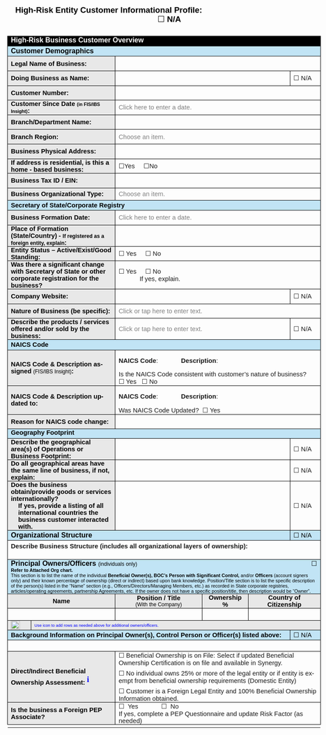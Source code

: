 <html>

<head>
<meta http-equiv=Content-Type content="text/html; charset=windows-1252">
<meta name=Generator content="Microsoft Word 15 (filtered)">
<style>
<!--
 /* Font Definitions */
 @font-face
	{font-family:"MS Gothic";
	panose-1:2 11 6 9 7 2 5 8 2 4;}
@font-face
	{font-family:"Cambria Math";
	panose-1:2 4 5 3 5 4 6 3 2 4;}
@font-face
	{font-family:Aptos;}
@font-face
	{font-family:"Segoe UI Symbol";
	panose-1:2 11 5 2 4 2 4 2 2 3;}
@font-face
	{font-family:Webdings;
	panose-1:5 3 1 2 1 5 9 6 7 3;}
@font-face
	{font-family:"\@MS Gothic";
	panose-1:2 11 6 9 7 2 5 8 2 4;}
 /* Style Definitions */
 p.MsoNormal, li.MsoNormal, div.MsoNormal
	{margin:0in;
	font-size:11.0pt;
	font-family:"Aptos",sans-serif;}
h1
	{mso-style-link:"Heading 1 Char";
	margin-top:.25in;
	margin-right:0in;
	margin-bottom:4.0pt;
	margin-left:0in;
	line-height:115%;
	page-break-after:avoid;
	font-size:20.0pt;
	font-family:"Aptos Display",sans-serif;
	color:#0F4761;
	font-weight:normal;}
span.MsoPlaceholderText
	{color:gray;}
span.Heading1Char
	{mso-style-name:"Heading 1 Char";
	mso-style-link:"Heading 1";
	font-family:"Aptos Display",sans-serif;
	color:#0F4761;}
.MsoChpDefault
	{font-family:"Aptos",sans-serif;}
.MsoPapDefault
	{margin-bottom:8.0pt;
	line-height:115%;}
@page WordSection1
	{size:8.5in 11.0in;
	margin:1.0in 1.0in 1.0in 1.0in;}
div.WordSection1
	{page:WordSection1;}
-->
</style>

</head>

<body lang=EN-US style='word-wrap:break-word'>

<div class=WordSection1>

<p class=MsoNormal><span style='font-size:8.0pt'>&nbsp;</span></p>

<h1 style='margin-top:6.0pt;margin-right:0in;margin-bottom:4.0pt;margin-left:
13.7pt'><b><span style='font-size:14.0pt;line-height:115%;font-family:"Aptos",sans-serif;
color:windowtext'>High-Risk Entity Customer Informational Profile:                                                                </span></b><span
style='font-size:14.0pt;line-height:115%;font-family:"Aptos",sans-serif;
color:windowtext'><span style='font-family:"MS Gothic"'>&#9744;</span><b> N/A  </b></span></h1>

<p class=MsoNormal><span style='font-size:4.0pt'>&nbsp;</span></p>

<table class=MsoTableGrid border=1 cellspacing=0 cellpadding=0 width=720
 style='width:539.7pt;border-collapse:collapse;border:none'>
 <tr style='height:17.3pt'>
  <td width=720 colspan=6 valign=top style='width:539.7pt;border:solid windowtext 1.0pt;
  background:black;padding:0in 5.4pt 0in 5.4pt;height:17.3pt'>
  <p class=MsoNormal><b><span style='font-size:12.0pt;color:white'>High-Risk
  Business Customer Overview </span></b></p>
  </td>
 </tr>
 <tr style='height:17.3pt'>
  <td width=720 colspan=6 style='width:539.7pt;border:solid windowtext 1.0pt;
  border-top:none;background:#C1E4F5;padding:0in 5.4pt 0in 5.4pt;height:17.3pt'>
  <p class=MsoNormal><b><span style='font-size:12.0pt;color:black'>Customer
  Demographics</span></b></p>
  </td>
 </tr>
 <tr style='height:.35in'>
  <td width=236 colspan=2 style='width:176.75pt;border:solid windowtext 1.0pt;
  border-top:none;background:#E8E8E8;padding:0in 5.4pt 0in 5.4pt;height:.35in'>
  <p class=MsoNormal><b><span style='color:black'>Legal Name of Business:</span></b></p>
  </td>
  <td width=484 colspan=4 style='width:362.95pt;border-top:none;border-left:
  none;border-bottom:solid windowtext 1.0pt;border-right:solid windowtext 1.0pt;
  padding:0in 5.4pt 0in 5.4pt;height:.35in'>
  <p class=MsoNormal>&nbsp;&nbsp;&nbsp;&nbsp;&nbsp;</p>
  </td>
 </tr>
 <tr style='height:.35in'>
  <td width=236 colspan=2 style='width:176.75pt;border:solid windowtext 1.0pt;
  border-top:none;background:#E8E8E8;padding:0in 5.4pt 0in 5.4pt;height:.35in'>
  <p class=MsoNormal><b><span style='color:black'>Doing Business as Name:</span></b></p>
  </td>
  <td width=424 colspan=3 style='width:318.0pt;border-top:none;border-left:
  none;border-bottom:solid windowtext 1.0pt;border-right:solid windowtext 1.0pt;
  padding:0in 5.4pt 0in 5.4pt;height:.35in'>
  <p class=MsoNormal>&nbsp;&nbsp;&nbsp;&nbsp;&nbsp;</p>
  </td>
  <td width=60 style='width:44.95pt;border-top:none;border-left:none;
  border-bottom:solid windowtext 1.0pt;border-right:solid windowtext 1.0pt;
  padding:0in 5.4pt 0in 5.4pt;height:.35in'>
  <p class=MsoNormal><span style='font-family:"MS Gothic"'>&#9744;</span> N/A</p>
  </td>
 </tr>
 <tr style='height:.35in'>
  <td width=236 colspan=2 style='width:176.75pt;border:solid windowtext 1.0pt;
  border-top:none;background:#E8E8E8;padding:0in 5.4pt 0in 5.4pt;height:.35in'>
  <p class=MsoNormal><b><span style='color:black'>Customer Number:  </span></b></p>
  </td>
  <td width=484 colspan=4 style='width:362.95pt;border-top:none;border-left:
  none;border-bottom:solid windowtext 1.0pt;border-right:solid windowtext 1.0pt;
  padding:0in 5.4pt 0in 5.4pt;height:.35in'>
  <p class=MsoNormal>&nbsp;&nbsp;&nbsp;&nbsp;&nbsp;</p>
  </td>
 </tr>
 <tr style='height:.35in'>
  <td width=236 colspan=2 style='width:176.75pt;border:solid windowtext 1.0pt;
  border-top:none;background:#E8E8E8;padding:0in 5.4pt 0in 5.4pt;height:.35in'>
  <p class=MsoNormal><b><span style='color:black'>Customer Since Date </span></b><b><span
  style='font-size:8.0pt;color:black'>(in FIS/IBS Insight)</span></b><b><span
  style='color:black'>:</span></b></p>
  </td>
  <td width=484 colspan=4 style='width:362.95pt;border-top:none;border-left:
  none;border-bottom:solid windowtext 1.0pt;border-right:solid windowtext 1.0pt;
  padding:0in 5.4pt 0in 5.4pt;height:.35in'>
  <p class=MsoNormal><span class=MsoPlaceholderText>Click here to enter a date.</span></p>
  </td>
 </tr>
 <tr style='height:.35in'>
  <td width=236 colspan=2 style='width:176.75pt;border:solid windowtext 1.0pt;
  border-top:none;background:#E8E8E8;padding:0in 5.4pt 0in 5.4pt;height:.35in'>
  <p class=MsoNormal><b><span style='color:black'>Branch/Department Name:</span></b></p>
  </td>
  <td width=484 colspan=4 style='width:362.95pt;border-top:none;border-left:
  none;border-bottom:solid windowtext 1.0pt;border-right:solid windowtext 1.0pt;
  padding:0in 5.4pt 0in 5.4pt;height:.35in'>
  <p class=MsoNormal><span style='font-size:10.0pt'>&nbsp;&nbsp;&nbsp;&nbsp;&nbsp;</span></p>
  </td>
 </tr>
 <tr style='height:.35in'>
  <td width=236 colspan=2 style='width:176.75pt;border:solid windowtext 1.0pt;
  border-top:none;background:#E8E8E8;padding:0in 5.4pt 0in 5.4pt;height:.35in'>
  <p class=MsoNormal><b><span style='color:black'>Branch Region:</span></b></p>
  </td>
  <td width=484 colspan=4 style='width:362.95pt;border-top:none;border-left:
  none;border-bottom:solid windowtext 1.0pt;border-right:solid windowtext 1.0pt;
  padding:0in 5.4pt 0in 5.4pt;height:.35in'>
  <p class=MsoNormal><span class=MsoPlaceholderText>Choose an item.</span></p>
  </td>
 </tr>
 <tr style='height:.35in'>
  <td width=236 colspan=2 style='width:176.75pt;border:solid windowtext 1.0pt;
  border-top:none;background:#E8E8E8;padding:0in 5.4pt 0in 5.4pt;height:.35in'>
  <p class=MsoNormal><b><span style='color:black'>Business Physical Address: </span></b></p>
  </td>
  <td width=484 colspan=4 style='width:362.95pt;border-top:none;border-left:
  none;border-bottom:solid windowtext 1.0pt;border-right:solid windowtext 1.0pt;
  padding:0in 5.4pt 0in 5.4pt;height:.35in'>
  <p class=MsoNormal>&nbsp;&nbsp;&nbsp;&nbsp;&nbsp;</p>
  </td>
 </tr>
 <tr style='height:.35in'>
  <td width=236 colspan=2 style='width:176.75pt;border:solid windowtext 1.0pt;
  border-top:none;background:#E8E8E8;padding:0in 5.4pt 0in 5.4pt;height:.35in'>
  <p class=MsoNormal><b><span style='color:black'>If address is residential, is
  this a home - based business:</span></b></p>
  </td>
  <td width=484 colspan=4 style='width:362.95pt;border-top:none;border-left:
  none;border-bottom:solid windowtext 1.0pt;border-right:solid windowtext 1.0pt;
  padding:0in 5.4pt 0in 5.4pt;height:.35in'>
  <p class=MsoNormal><span style='font-family:"MS Gothic"'>&#9744;</span>Yes    
  <span style='font-family:"MS Gothic"'>&#9744;</span>No</p>
  </td>
 </tr>
 <tr style='height:.35in'>
  <td width=236 colspan=2 style='width:176.75pt;border:solid windowtext 1.0pt;
  border-top:none;background:#E8E8E8;padding:0in 5.4pt 0in 5.4pt;height:.35in'>
  <p class=MsoNormal><b><span style='color:black'>Business Tax ID / EIN:</span></b></p>
  </td>
  <td width=484 colspan=4 style='width:362.95pt;border-top:none;border-left:
  none;border-bottom:solid windowtext 1.0pt;border-right:solid windowtext 1.0pt;
  padding:0in 5.4pt 0in 5.4pt;height:.35in'>
  <p class=MsoNormal>&nbsp;&nbsp;&nbsp;&nbsp;&nbsp;</p>
  </td>
 </tr>
 <tr style='height:21.1pt'>
  <td width=236 colspan=2 style='width:176.75pt;border:solid windowtext 1.0pt;
  border-top:none;background:#E8E8E8;padding:0in 5.4pt 0in 5.4pt;height:21.1pt'>
  <p class=MsoNormal><b><span style='color:black'>Business Organizational Type:</span></b></p>
  </td>
  <td width=484 colspan=4 style='width:362.95pt;border-top:none;border-left:
  none;border-bottom:solid windowtext 1.0pt;border-right:solid windowtext 1.0pt;
  padding:0in 5.4pt 0in 5.4pt;height:21.1pt'>
  <p class=MsoNormal><span class=MsoPlaceholderText>Choose an item.</span>    &nbsp;&nbsp;&nbsp;&nbsp;&nbsp;</p>
  </td>
 </tr>
 <tr style='height:17.3pt'>
  <td width=720 colspan=6 style='width:539.7pt;border:solid windowtext 1.0pt;
  border-top:none;background:#C1E4F5;padding:0in 5.4pt 0in 5.4pt;height:17.3pt'>
  <p class=MsoNormal><b><span style='color:black'>Secretary of State/Corporate
  Registry </span></b></p>
  </td>
 </tr>
 <tr style='height:.35in'>
  <td width=236 colspan=2 style='width:176.75pt;border:solid windowtext 1.0pt;
  border-top:none;background:#E8E8E8;padding:0in 5.4pt 0in 5.4pt;height:.35in'>
  <p class=MsoNormal><b><span style='color:black'>Business Formation Date:</span></b></p>
  </td>
  <td width=484 colspan=4 style='width:362.95pt;border-top:none;border-left:
  none;border-bottom:solid windowtext 1.0pt;border-right:solid windowtext 1.0pt;
  padding:0in 5.4pt 0in 5.4pt;height:.35in'>
  <p class=MsoNormal><span class=MsoPlaceholderText>Click here to enter a date.</span></p>
  </td>
 </tr>
 <tr style='height:.35in'>
  <td width=236 colspan=2 style='width:176.75pt;border:solid windowtext 1.0pt;
  border-top:none;background:#E8E8E8;padding:0in 5.4pt 0in 5.4pt;height:.35in'>
  <p class=MsoNormal><b><span style='color:black'>Place of Formation
  (State/Country) - </span></b><b><span style='font-size:9.0pt;color:black'>If
  registered as a foreign entity, explain</span></b><b><span style='color:black'>:
  </span></b></p>
  </td>
  <td width=484 colspan=4 style='width:362.95pt;border-top:none;border-left:
  none;border-bottom:solid windowtext 1.0pt;border-right:solid windowtext 1.0pt;
  padding:0in 5.4pt 0in 5.4pt;height:.35in'>
  <p class=MsoNormal>&nbsp;&nbsp;&nbsp;&nbsp;&nbsp;</p>
  </td>
 </tr>
 <tr style='height:.35in'>
  <td width=236 colspan=2 style='width:176.75pt;border:solid windowtext 1.0pt;
  border-top:none;background:#E8E8E8;padding:0in 5.4pt 0in 5.4pt;height:.35in'>
  <p class=MsoNormal><b><span style='color:black'>Entity Status – </span><span
  style='color:black'>Active/Exist/Good Standing:</span></b></p>
  </td>
  <td width=484 colspan=4 style='width:362.95pt;border-top:none;border-left:
  none;border-bottom:solid windowtext 1.0pt;border-right:solid windowtext 1.0pt;
  padding:0in 5.4pt 0in 5.4pt;height:.35in'>
  <p class=MsoNormal><span style='font-family:"MS Gothic"'>&#9744;</span>
  Yes     <span style='font-family:"MS Gothic"'>&#9744;</span> No </p>
  </td>
 </tr>
 <tr style='height:.35in'>
  <td width=236 colspan=2 style='width:176.75pt;border:solid windowtext 1.0pt;
  border-top:none;background:#E8E8E8;padding:0in 5.4pt 0in 5.4pt;height:.35in'>
  <p class=MsoNormal><b><span style='color:black'>Was there a significant
  change with Secretary of State or other corporate registration for the
  business? </span></b></p>
  </td>
  <td width=484 colspan=4 style='width:362.95pt;border-top:none;border-left:
  none;border-bottom:solid windowtext 1.0pt;border-right:solid windowtext 1.0pt;
  padding:0in 5.4pt 0in 5.4pt;height:.35in'>
  <p class=MsoNormal><span style='font-family:"MS Gothic"'>&#9744;</span>
  Yes     <span style='font-family:"MS Gothic"'>&#9744;</span> No</p>
  <p class=MsoNormal style='margin-left:.5in'>If yes, explain. &nbsp;&nbsp;&nbsp;&nbsp;&nbsp;</p>
  </td>
 </tr>
 <tr style='height:.35in'>
  <td width=236 colspan=2 style='width:176.75pt;border:solid windowtext 1.0pt;
  border-top:none;background:#E8E8E8;padding:0in 5.4pt 0in 5.4pt;height:.35in'>
  <p class=MsoNormal><b><span style='color:black'>Company Website: </span></b></p>
  </td>
  <td width=424 colspan=3 style='width:318.0pt;border-top:none;border-left:
  none;border-bottom:solid windowtext 1.0pt;border-right:solid windowtext 1.0pt;
  padding:0in 5.4pt 0in 5.4pt;height:.35in'>
  <p class=MsoNormal>&nbsp;&nbsp;&nbsp;&nbsp;&nbsp;</p>
  </td>
  <td width=60 style='width:44.95pt;border-top:none;border-left:none;
  border-bottom:solid windowtext 1.0pt;border-right:solid windowtext 1.0pt;
  padding:0in 5.4pt 0in 5.4pt;height:.35in'>
  <p class=MsoNormal><span style='font-family:"MS Gothic"'>&#9744;</span> N/A</p>
  </td>
 </tr>
 <tr style='height:.35in'>
  <td width=236 colspan=2 style='width:176.75pt;border:solid windowtext 1.0pt;
  border-top:none;background:#E8E8E8;padding:0in 5.4pt 0in 5.4pt;height:.35in'>
  <p class=MsoNormal><b><span style='color:black'>Nature of Business (be
  specific): </span></b></p>
  </td>
  <td width=484 colspan=4 style='width:362.95pt;border-top:none;border-left:
  none;border-bottom:solid windowtext 1.0pt;border-right:solid windowtext 1.0pt;
  padding:0in 5.4pt 0in 5.4pt;height:.35in'>
  <p class=MsoNormal><span class=MsoPlaceholderText>Click or tap here to enter
  text.</span></p>
  </td>
 </tr>
 <tr style='height:.35in'>
  <td width=236 colspan=2 style='width:176.75pt;border:solid windowtext 1.0pt;
  border-top:none;background:#E8E8E8;padding:0in 5.4pt 0in 5.4pt;height:.35in'>
  <p class=MsoNormal><b><span style='color:black'>Describe the products /
  services offered and/or sold by the business: </span></b></p>
  </td>
  <td width=424 colspan=3 style='width:318.0pt;border-top:none;border-left:
  none;border-bottom:solid windowtext 1.0pt;border-right:solid windowtext 1.0pt;
  padding:0in 5.4pt 0in 5.4pt;height:.35in'>
  <p class=MsoNormal><span class=MsoPlaceholderText>Click or tap here to enter
  text.</span></p>
  </td>
  <td width=60 style='width:44.95pt;border-top:none;border-left:none;
  border-bottom:solid windowtext 1.0pt;border-right:solid windowtext 1.0pt;
  padding:0in 5.4pt 0in 5.4pt;height:.35in'>
  <p class=MsoNormal><span style='font-family:"MS Gothic"'>&#9744;</span> N/A</p>
  </td>
 </tr>
 <tr style='height:17.5pt'>
  <td width=720 colspan=6 style='width:539.7pt;border:solid windowtext 1.0pt;
  border-top:none;background:#C1E4F5;padding:0in 5.4pt 0in 5.4pt;height:17.5pt'>
  <p class=MsoNormal><b><span style='color:black'>NAICS Code</span></b></p>
  </td>
 </tr>
 <tr>
  <td width=236 colspan=2 style='width:176.75pt;border:solid windowtext 1.0pt;
  border-top:none;background:#E8E8E8;padding:0in 5.4pt 0in 5.4pt'>
  <p class=MsoNormal><b><span style='color:black'>NAICS Code &amp; Description
  assigned </span></b><span style='font-size:9.0pt;color:black;background:#E4E4E4'>(FIS/IBS
  Insight)</span><b><span style='color:black'>:</span><span style='color:black'>
  </span></b></p>
  </td>
  <td width=484 colspan=4 style='width:362.95pt;border-top:none;border-left:
  none;border-bottom:solid windowtext 1.0pt;border-right:solid windowtext 1.0pt;
  padding:0in 5.4pt 0in 5.4pt'>
  <p class=MsoNormal>&nbsp;</p>
  <p class=MsoNormal><b>NAICS Code</b>: &nbsp;&nbsp;&nbsp;&nbsp;&nbsp;       <b>Description</b>:
  &nbsp;&nbsp;&nbsp;&nbsp;&nbsp;</p>
  <p class=MsoNormal><span style='font-size:10.0pt'>&nbsp;</span></p>
  <p class=MsoNormal>Is the NAICS Code consistent with customer’s nature of
  business?</p>
  <p class=MsoNormal><span style='font-family:"MS Gothic"'>&#9744;</span> Yes  
  <span style='font-family:"MS Gothic"'>&#9744;</span> No</p>
  </td>
 </tr>
 <tr>
  <td width=236 colspan=2 style='width:176.75pt;border:solid windowtext 1.0pt;
  border-top:none;background:#E8E8E8;padding:0in 5.4pt 0in 5.4pt'>
  <p class=MsoNormal><b><span style='color:black'>NAICS Code &amp; Description
  updated to: </span></b></p>
  </td>
  <td width=484 colspan=4 style='width:362.95pt;border-top:none;border-left:
  none;border-bottom:solid windowtext 1.0pt;border-right:solid windowtext 1.0pt;
  padding:0in 5.4pt 0in 5.4pt'>
  <p class=MsoNormal>&nbsp;</p>
  <p class=MsoNormal><b>NAICS Code</b>: &nbsp;&nbsp;&nbsp;&nbsp;&nbsp;       <b>Description</b>:
  &nbsp;&nbsp;&nbsp;&nbsp;&nbsp;</p>
  <p class=MsoNormal><span style='font-size:10.0pt'>&nbsp;</span></p>
  <p class=MsoNormal>Was NAICS Code Updated?  <span style='font-family:"MS Gothic"'>&#9744;</span>
  Yes</p>
  </td>
 </tr>
 <tr style='height:.35in'>
  <td width=236 colspan=2 style='width:176.75pt;border:solid windowtext 1.0pt;
  border-top:none;background:#E8E8E8;padding:0in 5.4pt 0in 5.4pt;height:.35in'>
  <p class=MsoNormal><b><span style='color:black'>Reason for NAICS code change:
  </span></b></p>
  </td>
  <td width=484 colspan=4 style='width:362.95pt;border-top:none;border-left:
  none;border-bottom:solid windowtext 1.0pt;border-right:solid windowtext 1.0pt;
  padding:0in 5.4pt 0in 5.4pt;height:.35in'>
  <p class=MsoNormal>&nbsp;&nbsp;&nbsp;&nbsp;&nbsp;</p>
  </td>
 </tr>
 <tr style='height:16.15pt'>
  <td width=720 colspan=6 valign=top style='width:539.7pt;border:solid windowtext 1.0pt;
  border-top:none;background:#C1E4F5;padding:0in 5.4pt 0in 5.4pt;height:16.15pt'>
  <p class=MsoNormal><b><span style='color:black'>Geography Footprint</span></b></p>
  </td>
 </tr>
 <tr>
  <td width=236 colspan=2 style='width:176.75pt;border:solid windowtext 1.0pt;
  border-top:none;background:#E8E8E8;padding:0in 5.4pt 0in 5.4pt'>
  <p class=MsoNormal><b><span style='color:black'>Describe the geographical
  area(s) of Operations or Business Footprint:</span></b></p>
  </td>
  <td width=424 colspan=3 style='width:318.0pt;border-top:none;border-left:
  none;border-bottom:solid windowtext 1.0pt;border-right:solid windowtext 1.0pt;
  padding:0in 5.4pt 0in 5.4pt'>
  <p class=MsoNormal>&nbsp;&nbsp;&nbsp;&nbsp;&nbsp;</p>
  </td>
  <td width=60 style='width:44.95pt;border-top:none;border-left:none;
  border-bottom:solid windowtext 1.0pt;border-right:solid windowtext 1.0pt;
  padding:0in 5.4pt 0in 5.4pt'>
  <p class=MsoNormal><span style='font-family:"MS Gothic"'>&#9744;</span> N/A</p>
  </td>
 </tr>
 <tr>
  <td width=236 colspan=2 style='width:176.75pt;border:solid windowtext 1.0pt;
  border-top:none;background:#E8E8E8;padding:0in 5.4pt 0in 5.4pt'>
  <p class=MsoNormal><b><span style='color:black'>Do all geographical areas
  have the same line of business, if not, explain:    </span></b></p>
  </td>
  <td width=424 colspan=3 style='width:318.0pt;border-top:none;border-left:
  none;border-bottom:solid windowtext 1.0pt;border-right:solid windowtext 1.0pt;
  padding:0in 5.4pt 0in 5.4pt'>
  <p class=MsoNormal>&nbsp;&nbsp;&nbsp;&nbsp;&nbsp;</p>
  </td>
  <td width=60 style='width:44.95pt;border-top:none;border-left:none;
  border-bottom:solid windowtext 1.0pt;border-right:solid windowtext 1.0pt;
  padding:0in 5.4pt 0in 5.4pt'>
  <p class=MsoNormal><span style='font-family:"MS Gothic"'>&#9744;</span> N/A</p>
  </td>
 </tr>
 <tr style='height:.35in'>
  <td width=236 colspan=2 style='width:176.75pt;border:solid windowtext 1.0pt;
  border-top:none;background:#E8E8E8;padding:0in 5.4pt 0in 5.4pt;height:.35in'>
  <p class=MsoNormal><b><span style='color:black'>Does the business obtain/provide
  goods or services internationally?</span></b></p>
  <p class=MsoNormal style='margin-left:12.55pt'><b><span style='color:black'>If
  yes, provide a listing of all international countries the business customer
  interacted with.</span></b></p>
  </td>
  <td width=424 colspan=3 style='width:318.0pt;border-top:none;border-left:
  none;border-bottom:solid windowtext 1.0pt;border-right:solid windowtext 1.0pt;
  padding:0in 5.4pt 0in 5.4pt;height:.35in'>
  <p class=MsoNormal>&nbsp;&nbsp;&nbsp;&nbsp;&nbsp;</p>
  </td>
  <td width=60 style='width:44.95pt;border-top:none;border-left:none;
  border-bottom:solid windowtext 1.0pt;border-right:solid windowtext 1.0pt;
  padding:0in 5.4pt 0in 5.4pt;height:.35in'>
  <p class=MsoNormal><span style='font-family:"MS Gothic"'>&#9744;</span> N/A</p>
  </td>
 </tr>
 <tr style='height:17.3pt'>
  <td width=660 colspan=5 style='width:494.75pt;border:solid windowtext 1.0pt;
  border-top:none;background:#C1E4F5;padding:0in 5.4pt 0in 5.4pt;height:17.3pt'>
  <p class=MsoNormal><b><span style='font-size:12.0pt;color:black'>Organizational
  Structure</span></b></p>
  </td>
  <td width=60 style='width:44.95pt;border-top:none;border-left:none;
  border-bottom:solid windowtext 1.0pt;border-right:solid windowtext 1.0pt;
  background:#C1E4F5;padding:0in 5.4pt 0in 5.4pt;height:17.3pt'>
  <p class=MsoNormal style='text-align:justify'><span style='color:black'><span
  style='font-family:"MS Gothic"'>&#9744;</span> N/A</span></p>
  </td>
 </tr>
 <tr style='height:32.8pt'>
  <td width=720 colspan=6 style='width:539.7pt;border:solid windowtext 1.0pt;
  border-top:none;padding:0in 5.4pt 0in 5.4pt;height:32.8pt'>
  <p class=MsoNormal><b>Describe Business Structure (includes all
  organizational layers of ownership): </b></p>
  <p class=MsoNormal>&nbsp;&nbsp;&nbsp;&nbsp;&nbsp;</p>
  </td>
 </tr>
 <tr style='height:20.65pt'>
  <td width=720 colspan=6 valign=top style='width:539.7pt;border:solid windowtext 1.0pt;
  border-top:none;background:#C1E4F5;padding:0in 5.4pt 0in 5.4pt;height:20.65pt'>
  <p class=MsoNormal style='text-align:justify'><b><span style='font-size:12.0pt;
  color:black'>Principal Owners/Officers </span></b><span style='font-size:
  9.0pt;color:black'>(individuals only)</span><b><span style='font-size:12.0pt;
  color:black'> </span></b><span style='color:black'>                                                                                             <span
  style='font-family:"Segoe UI Symbol",sans-serif'>&#9744;</span> </span><b><span
  style='font-size:8.0pt;color:black'>Refer to Attached Org chart.</span></b><span
  style='color:black'> </span></p>
  <p class=MsoNormal><span style='font-size:8.0pt;color:black'>This section is
  to list the name of the individual <b>Beneficial Owner(s), BOC’s Person with
  Significant Control, </b>and/or <b>Officers</b> (account signers only) and
  their known percentage of ownership (direct or indirect) based upon bank
  knowledge. Position/Title section is to list the specific description of the
  person(s) listed in the “Name” section (e.g., Officers/Directors/Managing
  Members, etc.) as recorded in State</span><span style='font-size:8.0pt;
  color:black'> corporate registries, articles/operating agreements,
  partnership Agreements, etc. If the owner does not have a specific
  position/title, then description would be “Owner”.</span></p>
  </td>
 </tr>
 <tr>
  <td width=236 colspan=2 style='width:176.75pt;border:solid windowtext 1.0pt;
  border-top:none;background:#E8E8E8;padding:0in 5.4pt 0in 5.4pt'>
  <p class=MsoNormal align=center style='text-align:center'><b><span
  style='color:black'>Name</span></b></p>
  </td>
  <td width=227 style='width:170.05pt;border-top:none;border-left:none;
  border-bottom:solid windowtext 1.0pt;border-right:solid windowtext 1.0pt;
  background:#E8E8E8;padding:0in 5.4pt 0in 5.4pt'>
  <p class=MsoNormal align=center style='text-align:center'><b><span
  style='color:black'>Position / Title </span></b></p>
  <p class=MsoNormal align=center style='text-align:center'><span
  style='font-size:9.0pt;color:black'>(With the Company)</span></p>
  </td>
  <td width=96 style='width:71.9pt;border-top:none;border-left:none;border-bottom:
  solid windowtext 1.0pt;border-right:solid windowtext 1.0pt;background:#E8E8E8;
  padding:0in 5.4pt 0in 5.4pt'>
  <p class=MsoNormal align=center style='text-align:center'><b><span
  style='color:black'>Ownership %</span></b></p>
  </td>
  <td width=161 colspan=2 style='width:121.0pt;border-top:none;border-left:
  none;border-bottom:solid windowtext 1.0pt;border-right:solid windowtext 1.0pt;
  background:#E8E8E8;padding:0in 5.4pt 0in 5.4pt'>
  <p class=MsoNormal align=center style='text-align:center'><b><span
  style='color:black'>Country of Citizenship</span></b></p>
  </td>
 </tr>
 <tr style='height:21.55pt'>
  <td width=254 colspan=2 style='width:190.25pt;border:solid windowtext 1.0pt;
  border-top:none;padding:0in 5.4pt 0in 5.4pt;height:21.55pt'>
  <p class=MsoNormal align=center style='text-align:center'>&nbsp;&nbsp;&nbsp;&nbsp;&nbsp;</p>
  </td>
  <td width=227 style='width:170.05pt;border-top:none;border-left:none;
  border-bottom:solid windowtext 1.0pt;border-right:solid windowtext 1.0pt;
  padding:0in 5.4pt 0in 5.4pt;height:21.55pt'>
  <p class=MsoNormal align=center style='text-align:center'>&nbsp;&nbsp;&nbsp;&nbsp;&nbsp;</p>
  </td>
  <td width=96 style='width:71.9pt;border-top:none;border-left:none;border-bottom:
  solid windowtext 1.0pt;border-right:solid windowtext 1.0pt;padding:0in 5.4pt 0in 5.4pt;
  height:21.55pt'>
  <p class=MsoNormal align=center style='text-align:center'>&nbsp;&nbsp;&nbsp;&nbsp;&nbsp;</p>
  </td>
  <td width=143 colspan=2 style='width:107.55pt;border-top:none;border-left:
  none;border-bottom:solid windowtext 1.0pt;border-right:solid windowtext 1.0pt;
  padding:0in 5.4pt 0in 5.4pt;height:21.55pt'>
  <p class=MsoNormal align=center style='text-align:center'>&nbsp;&nbsp;&nbsp;&nbsp;&nbsp;</p>
  </td>
 </tr>
 <tr style='height:12.1pt'>
  <td width=41 style='width:30.55pt;border:solid windowtext 1.0pt;border-top:
  none;background:#E8E8E8;padding:0in 5.4pt 0in 5.4pt;height:12.1pt'>
  <p class=MsoNormal><span style='color:blue'><img width=21 height=21
  id="Picture 2"
  src="High-Risk%20Entity%20Customer%20Informational%20Profile_files/image001.jpg"></span></p>
  </td>
  <td width=679 colspan=5 style='width:509.15pt;border-top:none;border-left:
  none;border-bottom:solid windowtext 1.0pt;border-right:solid windowtext 1.0pt;
  background:#E8E8E8;padding:0in 5.4pt 0in 5.4pt;height:12.1pt'>
  <p class=MsoNormal><span style='font-size:7.0pt;color:blue'>Use icon to add
  rows as needed above for additional owners/officers.</span></p>
  </td>
 </tr>
 <tr style='height:17.3pt'>
  <td width=660 colspan=5 style='width:494.75pt;border-top:none;border-left:
  solid windowtext 1.0pt;border-bottom:solid black 1.0pt;border-right:solid windowtext 1.0pt;
  background:#C1E4F5;padding:0in 5.4pt 0in 5.4pt;height:17.3pt'>
  <p class=MsoNormal><b><span style='color:black'>Background Information on Principal
  Owner(s), Control Person or Officer(s) listed above:</span></b></p>
  </td>
  <td width=60 style='width:44.95pt;border-top:none;border-left:none;
  border-bottom:solid black 1.0pt;border-right:solid windowtext 1.0pt;
  background:#C1E4F5;padding:0in 5.4pt 0in 5.4pt;height:17.3pt'>
  <p class=MsoNormal><span style='color:black'><span style='font-family:"MS Gothic"'>&#9744;</span>
  N/A</span></p>
  </td>
 </tr>
 <tr style='height:19.35pt'>
  <td width=720 colspan=6 style='width:539.7pt;border:solid windowtext 1.0pt;
  border-top:none;padding:0in 5.4pt 0in 5.4pt;height:19.35pt'>
  <p class=MsoNormal>&nbsp;&nbsp;&nbsp;&nbsp;&nbsp;</p>
  </td>
 </tr>
 <tr>
  <td width=236 colspan=2 style='width:176.75pt;border:solid windowtext 1.0pt;
  border-top:none;background:#E8E8E8;padding:0in 5.4pt 0in 5.4pt'>
  <p class=MsoNormal><b><span style='color:black'>Direct/Indirect Beneficial
  Ownership Assessment: </span></b><b><sup><span
  style='font-size:14.0pt;font-family:Webdings;color:blue'>i</span></sup></b><b><span
  style='font-size:1.0pt;font-family:Webdings;color:#E8E8E8;background:#E8E8E8'>iiiiiiiiiiiiiiiiiii</span></b></p>
  </td>
  <td width=484 colspan=4 style='width:362.95pt;border-top:none;border-left:
  none;border-bottom:solid windowtext 1.0pt;border-right:solid windowtext 1.0pt;
  padding:0in 5.4pt 0in 5.4pt'>
  <p class=MsoNormal><span style='font-family:"MS Gothic"'>&#9744;</span>
  Beneficial Ownership is on File: Select if updated Beneficial Ownership
  Certification is on file and available in Synergy.</p>
  <p class=MsoNormal><b><span style='font-size:5.0pt'>&nbsp;</span></b></p>
  <p class=MsoNormal><span style='font-family:"MS Gothic"'>&#9744;</span> No
  individual owns 25% or more of the legal entity or if entity is exempt from
  beneficial ownership requirements (Domestic Entity)</p>
  <p class=MsoNormal><b><span style='font-size:5.0pt'>&nbsp;</span></b></p>
  <p class=MsoNormal><span style='font-family:"MS Gothic"'>&#9744;</span>
  Customer is a Foreign Legal Entity and 100% Beneficial Ownership Information
  obtained.</p>
  </td>
 </tr>
 <tr style='height:.35in'>
  <td width=236 colspan=2 style='width:176.75pt;border:solid windowtext 1.0pt;
  border-top:none;background:#E8E8E8;padding:0in 5.4pt 0in 5.4pt;height:.35in'>
  <p class=MsoNormal><b><span style='color:black'>Is the business a Foreign PEP
  Associate?       </span></b><b><span style='color:black'>             </span></b></p>
  </td>
  <td width=484 colspan=4 style='width:362.95pt;border-top:none;border-left:
  none;border-bottom:solid windowtext 1.0pt;border-right:solid windowtext 1.0pt;
  padding:0in 5.4pt 0in 5.4pt;height:.35in'>
  <p class=MsoNormal><span style='font-family:"MS Gothic"'>&#9744;</span>  Yes 
             <span style='font-family:"MS Gothic"'>&#9744;</span>  No</p>
  <p class=MsoNormal>If yes, complete a PEP Questionnaire and update Risk
  Factor (as needed)</p>
  </td>
 </tr>
 <tr height=0>
  <td width=41 style='border:none'></td>
  <td width=207 style='border:none'></td>
  <td width=218 style='border:none'></td>
  <td width=95 style='border:none'></td>
  <td width=98 style='border:none'></td>
  <td width=60 style='border:none'></td>
 </tr>
</table>

<p class=MsoNormal>&nbsp;</p>

</div>

</body>

</html>
